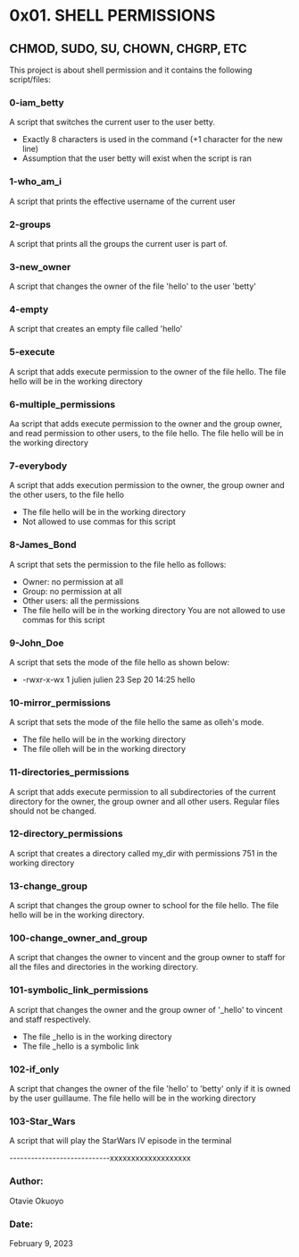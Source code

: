 # 0x01. SHELL PERMISSIONS

## CHMOD, SUDO, SU, CHOWN, CHGRP, ETC

This project is about shell permission and it contains the following script/files:

### 0-iam_betty
A script that switches the current user to the user betty.
- Exactly 8 characters is used in the command (+1 character for the new line)
- Assumption that the user betty will exist when the script is ran

### 1-who_am_i
A script that prints the effective username of the current user

### 2-groups
A script that prints all the groups the current user is part of.

### 3-new_owner
A script that changes the owner of the file 'hello' to the user 'betty'

### 4-empty
A script that creates an empty file called 'hello'

### 5-execute
A script that adds execute permission to the owner of the file hello. The file hello will be in the working directory

### 6-multiple_permissions
Aa script that adds execute permission to the owner and the group owner, and read permission to other users, to the file hello. The file hello will be in the working directory

### 7-everybody
A script that adds execution permission to the owner, the group owner and the other users, to the file hello
- The file hello will be in the working directory
- Not allowed to use commas for this script

### 8-James_Bond
A script that sets the permission to the file hello as follows:
- Owner: no permission at all
- Group: no permission at all
- Other users: all the permissions
- The file hello will be in the working directory You are not allowed to use commas for this script

### 9-John_Doe
A script that sets the mode of the file hello as shown below:
- -rwxr-x-wx 1 julien julien 23 Sep 20 14:25 hello

### 10-mirror_permissions
A script that sets the mode of the file hello the same as olleh's mode. 
- The file hello will be in the working directory 
- The file olleh will be in the working directory

### 11-directories_permissions
A script that adds execute permission to all subdirectories of the current directory for the owner, the group owner and all other users. Regular files should not be changed.

### 12-directory_permissions
A script that creates a directory called my_dir with permissions 751 in the working directory

### 13-change_group
A script that changes the group owner to school for the file hello. The file hello will be in the working directory.

### 100-change_owner_and_group
A script that changes the owner to vincent and the group owner to staff for all the files and directories in the working directory.

### 101-symbolic_link_permissions
A script that changes the owner and the group owner of '_hello' to vincent and staff respectively.
- The file _hello is in the working directory
- The file _hello is a symbolic link

### 102-if_only
A script that changes the owner of the file 'hello' to 'betty' only if it is owned by the user guillaume. The file hello will be in the working directory

### 103-Star_Wars
A script that will play the StarWars IV episode in the terminal


----------------------------xxxxxxxxxxxxxxxxxxx

### Author:
Otavie Okuoyo

### Date:
February 9, 2023


